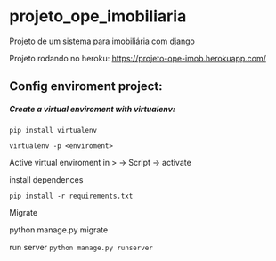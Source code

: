 # projeto_ope_imobiliaria
Projeto de um sistema para imobiliária com django

Projeto rodando no heroku: https://projeto-ope-imob.herokuapp.com/


## Config enviroment project:

##### Create a virtual enviroment with virtualenv:

```pip install virtualenv```

```virtualenv -p <enviroment>```

Active virtual enviroment in > <enviroment> -> Script -> activate

install dependences

```pip install -r requirements.txt```

Migrate 

python manage.py migrate

run server ```python manage.py runserver```

